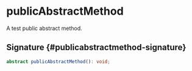 
# publicAbstractMethod

A test public abstract method.

## Signature {#publicabstractmethod-signature}

```typescript
abstract publicAbstractMethod(): void;
```
